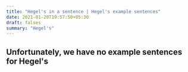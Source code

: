 ```yaml
---
title: "Hegel's in a sentence | Hegel's example sentences"
date: 2021-01-20T19:57:50+05:30
draft: falses
summary: "Hegel's"
---
```

## Unfortunately, we have no example sentences for Hegel's                 
